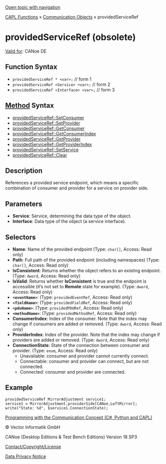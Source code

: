 [Open topic with navigation](../../../../../CANoeDEFamily.htm#Topics/CAPLFunctions/CommunicationObjects/Objects/CAPLfunctionProvidedServiceRef.md)

[CAPL Functions](../../CAPLfunctions.md) » [Communication Objects](../CAPLfunctionsCOOverview.md) » providedServiceRef

# providedServiceRef (obsolete)

[Valid for](../../../Shared/FeatureAvailability.md):  CANoe DE

## Function Syntax

- `providedServiceRef * <var>;` // form 1
- `providedServiceRef <Service> <var>;` // form 2
- `providedServiceRef <Interface> <var>;` // form 3

## [Method](../../../Shared/CAPL/General/ClassesAndObjects.md) Syntax

- [providedServiceRef::SetConsumer](../Methods/CAPLfunctionSetConsumer.md)
- [providedServiceRef::SetProvider](../Methods/CAPLfunctionSetProvider.md)
- [providedServiceRef::GetConsumer](../Methods/CAPLfunctionGetConsumer.md)
- [providedServiceRef::GetConsumerIndex](../Methods/CAPLfunctionGetConsumerIndex.md)
- [providedServiceRef::GetProvider](../Methods/CAPLfunctionGetProvider.md)
- [providedServiceRef::GetProviderIndex](../Methods/CAPLfunctionGetProviderIndex.md)
- [providedServiceRef::SetService](../Methods/CAPLfunctionSetService.md)
- [providedServiceRef::Clear](../Methods/CAPLfunctionClear.md)

## Description

References a provided service endpoint, which means a specific combination of consumer and provider for a service on provider side.

## Parameters

- **Service**: Service, determining the data type of the object.
- **Interface**: Data type of the object (a service interface).

## Selectors

- **Name**: Name of the provided endpoint (Type: `char[]`, Access: Read only)
- **Path**: Full path of the provided endpoint (including namespaces) (Type: `char[]`, Access: Read only)
- **IsConsistent**: Returns whether the object refers to an existing endpoint. (Type: `dword`, Access: Read only)
- **IsValid**: Returns whether **IsConsistent** is true and the endpoint is accessible (it’s not set to **Remote** state for example). (Type: `dword`, Access: Read only)
- **`<eventName>`**: (Type: `providedEventRef`, Access: Read only)
- **`<fieldName>`**: (Type: `providedFieldRef`, Access: Read only)
- **`<pduName>`**: (Type: `providedPDURef`, Access: Read only)
- **`<methodName>`**: (Type: `providedMethodRef`, Access: Read only)
- **ConsumerIndex**: Index of the consumer. Note that the index may change if consumers are added or removed. (Type: `dword`, Access: Read only)
- **ProviderIndex**: Index of the provider. Note that the index may change if providers are added or removed. (Type: `dword`, Access: Read only)
- **ConnectionState**: State of the connection between consumer and provider. (Type: `enum`, Access: Read only)
  - Unavailable: consumer and provider cannot currently connect.
  - Connectable: consumer and provider can connect, but are not connected.
  - Connected: consumer and provider are connected.

## Example

```plaintext
providedServiceRef MirrorAdjustment service1;
service1 = MirrorAdjustment.providerSide[CANoe,LeftMirror];
write("State: %d", $service1.ConnectionState);
```

[Programming with the Communication Concept (C#, Python and CAPL)](../../../CANoeCANalyzer/CommunicationConcept/Programming/CCP.md)

© Vector Informatik GmbH

CANoe (Desktop Editions & Test Bench Editions) Version 18 SP3

[Contact/Copyright/License](../../../Shared/ContactCopyrightLicense.md)

[Data Privacy Notice](https://www.vector.com/int/en/company/get-info/privacy-policy/)